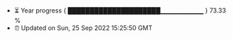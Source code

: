 - ⏳ Year progress { █████████████████████▁▁▁▁▁▁▁▁▁ } 73.33 %
- ⏰ Updated on Sun, 25 Sep 2022 15:25:50 GMT

